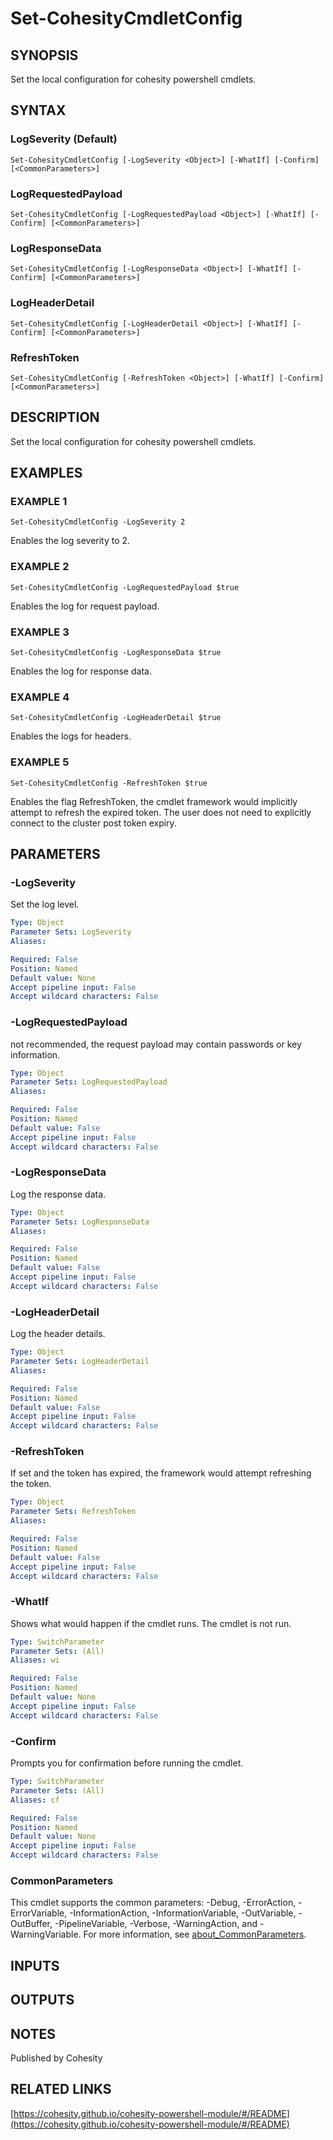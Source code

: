 # Set-CohesityCmdletConfig

## SYNOPSIS
Set the local configuration for cohesity powershell cmdlets.

## SYNTAX

### LogSeverity (Default)
```
Set-CohesityCmdletConfig [-LogSeverity <Object>] [-WhatIf] [-Confirm] [<CommonParameters>]
```

### LogRequestedPayload
```
Set-CohesityCmdletConfig [-LogRequestedPayload <Object>] [-WhatIf] [-Confirm] [<CommonParameters>]
```

### LogResponseData
```
Set-CohesityCmdletConfig [-LogResponseData <Object>] [-WhatIf] [-Confirm] [<CommonParameters>]
```

### LogHeaderDetail
```
Set-CohesityCmdletConfig [-LogHeaderDetail <Object>] [-WhatIf] [-Confirm] [<CommonParameters>]
```

### RefreshToken
```
Set-CohesityCmdletConfig [-RefreshToken <Object>] [-WhatIf] [-Confirm] [<CommonParameters>]
```

## DESCRIPTION
Set the local configuration for cohesity powershell cmdlets.

## EXAMPLES

### EXAMPLE 1
```
Set-CohesityCmdletConfig -LogSeverity 2
```

Enables the log severity to 2.

### EXAMPLE 2
```
Set-CohesityCmdletConfig -LogRequestedPayload $true
```

Enables the log for request payload.

### EXAMPLE 3
```
Set-CohesityCmdletConfig -LogResponseData $true
```

Enables the log for response data.

### EXAMPLE 4
```
Set-CohesityCmdletConfig -LogHeaderDetail $true
```

Enables the logs for headers.

### EXAMPLE 5
```
Set-CohesityCmdletConfig -RefreshToken $true
```

Enables the flag RefreshToken, the cmdlet framework would implicitly attempt to refresh the expired token.
The user does not need to explicitly connect to the cluster post token expiry.

## PARAMETERS

### -LogSeverity
Set the log level.

```yaml
Type: Object
Parameter Sets: LogSeverity
Aliases:

Required: False
Position: Named
Default value: None
Accept pipeline input: False
Accept wildcard characters: False
```

### -LogRequestedPayload
not recommended, the request payload may contain passwords or key information.

```yaml
Type: Object
Parameter Sets: LogRequestedPayload
Aliases:

Required: False
Position: Named
Default value: False
Accept pipeline input: False
Accept wildcard characters: False
```

### -LogResponseData
Log the response data.

```yaml
Type: Object
Parameter Sets: LogResponseData
Aliases:

Required: False
Position: Named
Default value: False
Accept pipeline input: False
Accept wildcard characters: False
```

### -LogHeaderDetail
Log the header details.

```yaml
Type: Object
Parameter Sets: LogHeaderDetail
Aliases:

Required: False
Position: Named
Default value: False
Accept pipeline input: False
Accept wildcard characters: False
```

### -RefreshToken
If set and the token has expired, the framework would attempt refreshing the token.

```yaml
Type: Object
Parameter Sets: RefreshToken
Aliases:

Required: False
Position: Named
Default value: False
Accept pipeline input: False
Accept wildcard characters: False
```

### -WhatIf
Shows what would happen if the cmdlet runs.
The cmdlet is not run.

```yaml
Type: SwitchParameter
Parameter Sets: (All)
Aliases: wi

Required: False
Position: Named
Default value: None
Accept pipeline input: False
Accept wildcard characters: False
```

### -Confirm
Prompts you for confirmation before running the cmdlet.

```yaml
Type: SwitchParameter
Parameter Sets: (All)
Aliases: cf

Required: False
Position: Named
Default value: None
Accept pipeline input: False
Accept wildcard characters: False
```

### CommonParameters
This cmdlet supports the common parameters: -Debug, -ErrorAction, -ErrorVariable, -InformationAction, -InformationVariable, -OutVariable, -OutBuffer, -PipelineVariable, -Verbose, -WarningAction, and -WarningVariable. For more information, see [about_CommonParameters](http://go.microsoft.com/fwlink/?LinkID=113216).

## INPUTS

## OUTPUTS

## NOTES
Published by Cohesity

## RELATED LINKS

[https://cohesity.github.io/cohesity-powershell-module/#/README](https://cohesity.github.io/cohesity-powershell-module/#/README)

